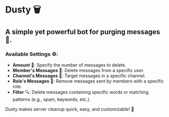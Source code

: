 # Dusty 🗑️
## A simple yet powerful bot for purging messages 🪬.

### Available Settings ⚙️:
- **Amount** 🔢: Specify the number of messages to delete.  
- **Member's Messages** 🦵: Delete messages from a specific user.  
- **Channel's Messages** 💬: Target messages in a specific channel.  
- **Role's Messages** 📇: Remove messages sent by members with a specific role.  
- **Filter** 🔍: Delete messages containing specific words or matching patterns (e.g., spam, keywords, etc.).  

Dusty makes server cleanup quick, easy, and customizable! 🚀
